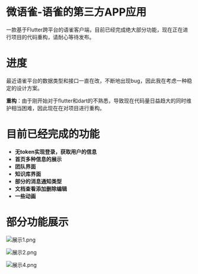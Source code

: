 # 微语雀-语雀的第三方APP应用
一款基于Flutter跨平台的语雀客户端，目前已经完成绝大部分功能，现在正在进行项目的代码重构，请耐心等待发布。

# 进度
最近语雀平台的数据类型和接口一直在改，不断地出现bug，因此我在考虑一种稳定的设计方案。

**重构**：由于刚开始对于flutter和dart的不熟悉，导致现在代码量日益趋大的同时维护相当困难，因此现在在对项目进行重构。

# 目前已经完成的功能

- **无token实现登录，获取用户的信息**
- **首页多种信息的展示**
- **团队界面**
- **知识库界面**
- **部分的消息通知类型**
- **文档查看添加删除编辑**
- **一些动画**

# 部分功能展示

![展示1.png](https://upload-images.jianshu.io/upload_images/7248113-ce4c79c9ab6d6bd5.png?imageMogr2/auto-orient/strip%7CimageView2/2/w/1240)

![展示2.png](https://upload-images.jianshu.io/upload_images/7248113-1f51f382f81c46e3.png?imageMogr2/auto-orient/strip%7CimageView2/2/w/1240)



![展示4.png](https://upload-images.jianshu.io/upload_images/7248113-b490992a74146940.png?imageMogr2/auto-orient/strip%7CimageView2/2/w/1240)







